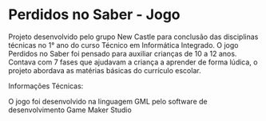 # Perdidos no Saber - Jogo
Projeto desenvolvido pelo grupo New Castle para conclusão das disciplinas técnicas no 1° ano do curso Técnico em Informática Integrado.
O jogo Perdidos no Saber foi pensado para auxiliar crianças de 10 a 12 anos. Contava com 7 fases que ajudavam a criança a aprender de forma lúdica, o projeto abordava as matérias básicas do currículo escolar.

<p>Informações Técnicas:</p>
O jogo foi desenvolvido na linguagem GML pelo software de desenvolvimento Game Maker Studio
